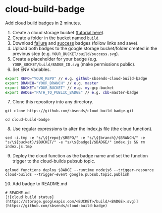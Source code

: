 # cloud-build-badge

Add cloud build badges in 2 minutes.

1) Create a cloud storage bucket ([tutorial here](https://cloud.google.com/storage/docs/creating-buckets)).
2) Create a folder in the bucket named `build`.
3) Download [failure](https://storage.googleapis.com/tensortask-static/build/failure.svg) and [success](https://storage.googleapis.com/tensortask-static/build/success.svg) badges (follow links and save).
4) Upload both badges to the google storage bucket/folder created in the previous step (e.g. `YOUR_BUCKET/build/success.svg`).
5) Create a placeholder for your badge (e.g. `YOUR_BUCKET/build/BADGE_ID.svg` (make permissions public).
6) Set ENV Variables.

```bash
export REPO="YOUR_REPO" // e.g. github-sbsends-cloud-build-badge
export BRANCH="YOUR_BRANCH" // e.g. master
export BUCKET="YOUR_BUCKET" // e.g. my-gcp-bucket
export BADGE="PATH_TO_PUBLIC_BADGE" // e.g. cbb-master-badge
```

7) Clone this repository into any directory.

`git clone https://github.com/sbsends/cloud-build-badge.git`

`cd cloud-build-badge`

8) Use regular expressions to alter the index.js file (the cloud function).

`sed -i.tmp -e "s/\${repo}/$REPO/" -e "s/\${branch}/$BRANCH/" -e "s/\${bucket}/$BUCKET/" -e "s/\${badge}/$BADGE/" index.js && rm index.js.tmp`

9) Deploy the cloud function as the badge name and set the function trigger to the cloud-builds pubsub topic.

`gcloud functions deploy $BADGE --runtime nodejs6 --trigger-resource cloud-builds --trigger-event google.pubsub.topic.publish`

10) Add badge to README.md
```
# README.md
[![cloud build status](https://storage.googleapis.com/<BUCKET>/build/<BADGE>.svg)](https://github.com/sbsends/cloud-build-badge)
```
